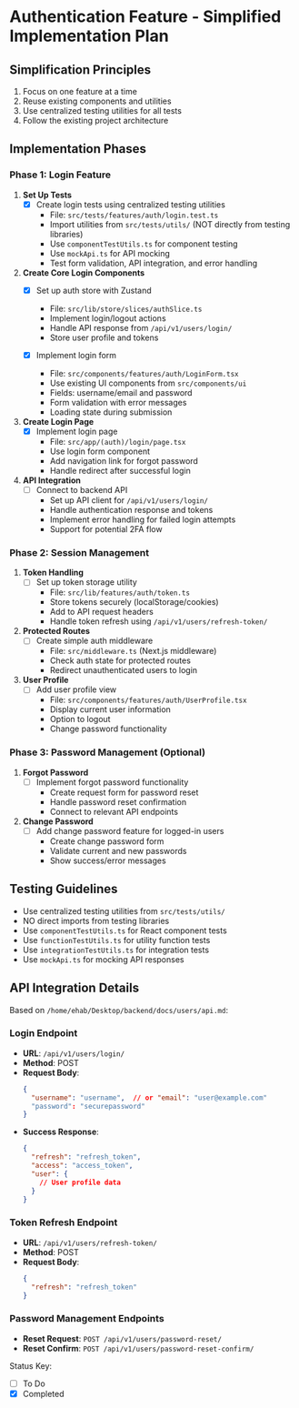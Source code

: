 # Authentication Feature - Simplified Implementation Plan

## Simplification Principles
1. Focus on one feature at a time
2. Reuse existing components and utilities
3. Use centralized testing utilities for all tests
4. Follow the existing project architecture

## Implementation Phases

### Phase 1: Login Feature
1. **Set Up Tests**
   - [x] Create login tests using centralized testing utilities
     - File: `src/tests/features/auth/login.test.ts`
     - Import utilities from `src/tests/utils/` (NOT directly from testing libraries)
     - Use `componentTestUtils.ts` for component testing
     - Use `mockApi.ts` for API mocking
     - Test form validation, API integration, and error handling

2. **Create Core Login Components**
   - [x] Set up auth store with Zustand
     - File: `src/lib/store/slices/authSlice.ts`
     - Implement login/logout actions
     - Handle API response from `/api/v1/users/login/`
     - Store user profile and tokens
   
   - [x] Implement login form
     - File: `src/components/features/auth/LoginForm.tsx`
     - Use existing UI components from `src/components/ui`
     - Fields: username/email and password
     - Form validation with error messages
     - Loading state during submission

3. **Create Login Page**
   - [x] Implement login page
     - File: `src/app/(auth)/login/page.tsx`
     - Use login form component
     - Add navigation link for forgot password
     - Handle redirect after successful login

4. **API Integration**
   - [ ] Connect to backend API
     - Set up API client for `/api/v1/users/login/`
     - Handle authentication response and tokens
     - Implement error handling for failed login attempts
     - Support for potential 2FA flow

### Phase 2: Session Management
1. **Token Handling**
   - [ ] Set up token storage utility
     - File: `src/lib/features/auth/token.ts`
     - Store tokens securely (localStorage/cookies)
     - Add to API request headers
     - Handle token refresh using `/api/v1/users/refresh-token/`

2. **Protected Routes**
   - [ ] Create simple auth middleware
     - File: `src/middleware.ts` (Next.js middleware)
     - Check auth state for protected routes
     - Redirect unauthenticated users to login

3. **User Profile**
   - [ ] Add user profile view
     - File: `src/components/features/auth/UserProfile.tsx`
     - Display current user information
     - Option to logout
     - Change password functionality

### Phase 3: Password Management (Optional)
1. **Forgot Password**
   - [ ] Implement forgot password functionality
     - Create request form for password reset
     - Handle password reset confirmation
     - Connect to relevant API endpoints

2. **Change Password**
   - [ ] Add change password feature for logged-in users
     - Create change password form
     - Validate current and new passwords
     - Show success/error messages

## Testing Guidelines
- Use centralized testing utilities from `src/tests/utils/`
- NO direct imports from testing libraries
- Use `componentTestUtils.ts` for React component tests
- Use `functionTestUtils.ts` for utility function tests
- Use `integrationTestUtils.ts` for integration tests
- Use `mockApi.ts` for mocking API responses

## API Integration Details
Based on `/home/ehab/Desktop/backend/docs/users/api.md`:

### Login Endpoint
- **URL**: `/api/v1/users/login/`
- **Method**: POST
- **Request Body**:
  ```json
  {
    "username": "username",  // or "email": "user@example.com"
    "password": "securepassword"
  }
  ```
- **Success Response**:
  ```json
  {
    "refresh": "refresh_token",
    "access": "access_token",
    "user": {
      // User profile data
    }
  }
  ```

### Token Refresh Endpoint
- **URL**: `/api/v1/users/refresh-token/`
- **Method**: POST
- **Request Body**:
  ```json
  {
    "refresh": "refresh_token"
  }
  ```

### Password Management Endpoints
- **Reset Request**: `POST /api/v1/users/password-reset/`
- **Reset Confirm**: `POST /api/v1/users/password-reset-confirm/`

Status Key:
- [ ] To Do
- [x] Completed 
